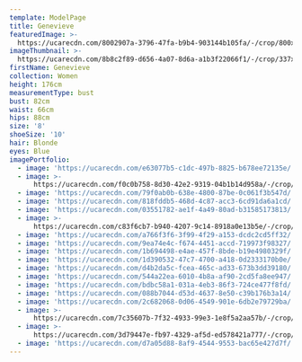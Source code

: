 ```yaml
---
template: ModelPage
title: Genevieve
featuredImage: >-
  https://ucarecdn.com/8002907a-3796-47fa-b9b4-903144b105fa/-/crop/800x370/0,0/-/preview/
imageThumbnail: >-
  https://ucarecdn.com/8b8c2f89-d656-4a07-8d6a-a1b3f22066f1/-/crop/337x448/245,26/-/preview/
firstName: Genevieve
collection: Women
height: 176cm
measurementType: bust
bust: 82cm
waist: 66cm
hips: 88cm
size: '8'
shoeSize: '10'
hair: Blonde
eyes: Blue
imagePortfolio:
  - image: 'https://ucarecdn.com/e63077b5-c1dc-497b-8825-b678ee72135e/'
  - image: >-
      https://ucarecdn.com/f0c0b758-8d30-42e2-9319-04b1b14d958a/-/crop/1721x2192/0,0/-/preview/
  - image: 'https://ucarecdn.com/79f0ab0b-638e-4800-87be-0c061f3b547d/'
  - image: 'https://ucarecdn.com/818fddb5-468d-4c87-acc3-6cd91da6a1cd/'
  - image: 'https://ucarecdn.com/03551782-ae1f-4a49-80ad-b31585173813/'
  - image: >-
      https://ucarecdn.com/c83f6cb7-b940-4207-9c14-8918a0e13b5e/-/crop/1123x854/94,0/-/preview/
  - image: 'https://ucarecdn.com/a766f3f6-3f99-4f29-a153-dcdc2cd5ff32/'
  - image: 'https://ucarecdn.com/9ea74e4c-f674-4451-accd-719973f98327/'
  - image: 'https://ucarecdn.com/1b694498-e4ae-457f-8bde-b19e4980329f/'
  - image: 'https://ucarecdn.com/1d390532-47c7-4700-a418-0d2333170b0e/'
  - image: 'https://ucarecdn.com/d4b2da5c-fcea-465c-ad33-673b3dd39180/'
  - image: 'https://ucarecdn.com/544a22ea-6010-4b8a-af90-2cd5fa8ee947/'
  - image: 'https://ucarecdn.com/bdbc58a1-031a-4eb3-86f3-724ce477f8fd/'
  - image: 'https://ucarecdn.com/088b7044-d53d-4637-8e50-c39b176b3a14/'
  - image: 'https://ucarecdn.com/2c682068-0d06-4549-901e-6db2e79729ba/'
  - image: >-
      https://ucarecdn.com/7c35607b-7f32-4933-99e3-1e8f5a2aa57b/-/crop/1732x2070/0,100/-/preview/
  - image: >-
      https://ucarecdn.com/3d79447e-fb97-4329-af5d-ed578421a777/-/crop/1014x854/266,0/-/preview/
  - image: 'https://ucarecdn.com/d7a05d88-8af9-4544-9553-bac65e427d7f/'
---
```


